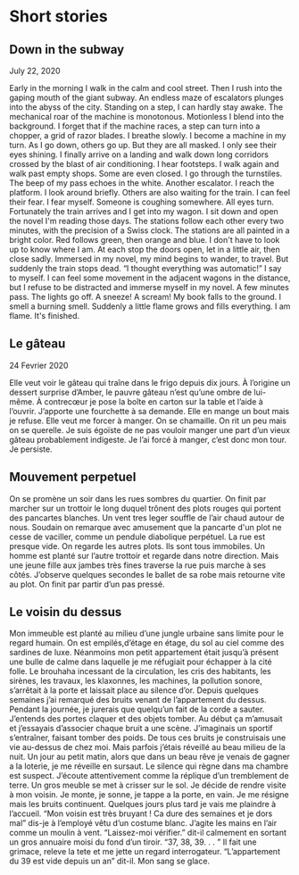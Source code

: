 # Short stories


## Down in the subway
July 22, 2020

Early in the morning I walk in the calm and cool street. Then I rush into the gaping mouth of the giant subway. An endless maze of escalators plunges into the abyss of the city. Standing on a step, I can hardly stay awake. The mechanical roar of the machine is monotonous. Motionless I blend into the background. I forget that if the machine races, a step can turn into a chopper, a grid of razor blades. I breathe slowly. I become a machine in my turn. As I go down, others go up. But they are all masked. I only see their eyes shining. I finally arrive on a landing and walk down long corridors crossed by the blast of air conditioning. I hear footsteps. I walk again and walk past empty shops. Some are even closed. I go through the turnstiles. The beep of my pass echoes in the white. Another escalator. I reach the platform. I look around briefly. Others are also waiting for the train. I can feel their fear. I fear myself. Someone is coughing somewhere. All eyes turn. Fortunately the train arrives and I get into my wagon. I sit down and open the novel I'm reading those days. The stations follow each other every two minutes, with the precision of a Swiss clock. The stations are all painted in a bright color. Red follows green, then orange and blue. I don't have to look up to know where I am. At each stop the doors open, let in a little air, then close sadly. Immersed in my novel, my mind begins to wander, to travel. But suddenly the train stops dead. “I thought everything was automatic!” I say to myself. I can feel some movement in the adjacent wagons in the distance, but I refuse to be distracted and immerse myself in my novel. A few minutes pass. The lights go off. A sneeze! A scream! My book falls to the ground. I smell a burning smell. Suddenly a little flame grows and fills everything. I am flame. It's finished.


## Le gâteau 
24 Fevrier 2020

Elle veut voir le gâteau qui traîne dans le frigo depuis dix jours. À l’origine un dessert surprise d’Amber, le pauvre gâteau n’est qu’une ombre de lui-même. À contrecœur je pose la boîte en carton sur la table et l’aide à l’ouvrir. J’apporte une fourchette à sa demande. Elle en mange un bout mais je refuse. Elle veut me forcer à manger. On se chamaille. On rit un peu mais on se querelle. Je suis égoïste de ne pas vouloir manger une part d’un vieux gâteau probablement indigeste. Je l’ai forcé à manger, c’est donc mon tour. Je persiste. 

## Mouvement perpetuel

On se promène un soir dans les rues sombres du quartier. On finit par marcher sur un trottoir le long duquel trônent des plots rouges qui portent des pancartes blanches. Un vent tres leger souffle de l’air chaud autour de nous. Soudain on remarque avec amusement que la pancarte d'un plot ne cesse de vaciller, comme un pendule diabolique perpétuel. La rue est presque vide. On regarde les autres plots. Ils sont tous immobiles. Un homme est planté sur l’autre trottoir et regarde dans notre direction. Mais une jeune fille aux jambes très fines traverse la rue puis marche à ses côtés. J’observe quelques secondes le ballet de sa robe mais retourne vite au plot. On finit par partir d’un pas pressé.

## Le voisin du dessus

Mon immeuble est planté au milieu d’une jungle urbaine sans limite pour le regard humain. On est empilés,d’étage en étage, du sol au ciel comme des sardines de luxe. Néanmoins mon petit appartement était jusqu’à présent une bulle de calme dans laquelle je me réfugiait pour échapper à la cité folle. Le brouhaha incessant de la circulation, les cris des habitants, les sirènes, les travaux, les klaxonnes, les machines, la pollution sonore, s’arrêtait à la porte et laissait place au silence d’or. Depuis quelques semaines j’ai remarqué des bruits venant de l’appartement du dessus. Pendant la journée, je jurerais que quelqu’un fait de la corde a sauter. J’entends des portes claquer et des objets tomber. Au début ça m’amusait et j’essayais d’associer chaque bruit a une scène. J’imaginais un sportif s’entraîner, faisant tomber des poids. De tous ces bruits je construisais une vie au-dessus de chez moi. Mais parfois j’étais réveillé au beau milieu de la nuit. Un jour au petit matin, alors que dans un beau rêve je venais de gagner a la loterie, je me réveille en sursaut. Le silence qui règne dans ma chambre est suspect. J’écoute attentivement comme la réplique d’un tremblement de terre. Un gros meuble se met à crisser sur le sol. Je décide de rendre visite à mon voisin. Je monte, je sonne, je tappe a la porte, en vain. Je me résigne mais les bruits continuent. Quelques jours plus tard je vais me plaindre à l’accueil. “Mon voisin est très bruyant ! Ca dure des semaines et je dors mal” dis-je à l’employé vêtu d’un costume blanc. J’agite les mains en l’air comme un moulin à vent. “Laissez-moi vérifier.” dit-il calmement en sortant un gros annuaire moisi du fond d’un tiroir. “37, 38, 39. . . ” Il fait une grimace, releve la tete et me jette un regard interrogateur. “L’appartement du 39 est vide depuis un an” dit-il. Mon sang se glace.


